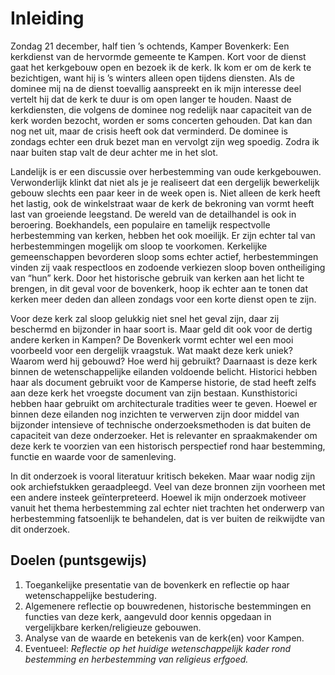 # Inleiding

Zondag 21 december, half tien ’s ochtends, Kamper Bovenkerk: Een kerkdienst van de hervormde gemeente te Kampen. Kort voor de dienst gaat het kerkgebouw open en bezoek ik de kerk. Ik kom er om de kerk te bezichtigen, want hij is ’s winters alleen open tijdens diensten. Als de dominee mij na de dienst toevallig aanspreekt en ik mijn interesse deel vertelt hij dat de kerk te duur is om open langer te houden. Naast de kerkdiensten, die volgens de dominee nog redelijk naar capaciteit van de kerk worden bezocht, worden er soms concerten gehouden. Dat kan dan nog net uit, maar de crisis heeft ook dat verminderd. De dominee is zondags echter een druk bezet man en vervolgt zijn weg spoedig. Zodra ik naar buiten stap valt de deur achter me in het slot.

Landelijk is er een discussie over herbestemming van oude kerkgebouwen. Verwonderlijk klinkt dat niet als je je realiseert dat een dergelijk bewerkelijk gebouw slechts een paar keer in de week open is. Niet alleen de kerk heeft het lastig, ook de winkelstraat waar de kerk de bekroning van vormt heeft last van groeiende leegstand. De wereld van de detailhandel is ook in beroering. Boekhandels, een populaire en tamelijk respectvolle herbestemming van kerken, hebben het ook moeilijk. Er zijn echter tal van herbestemmingen mogelijk om sloop te voorkomen. Kerkelijke gemeenschappen bevorderen sloop soms echter actief, herbestemmingen vinden zij vaak respectloos en zodoende verkiezen sloop boven ontheiliging van “hun” kerk. Door het historische gebruik van kerken aan het licht te brengen, in dit geval voor de bovenkerk, hoop ik echter aan te tonen dat kerken meer deden dan alleen zondags voor een korte dienst open te zijn.

Voor deze kerk zal sloop gelukkig niet snel het geval zijn, daar zij beschermd en bijzonder in haar soort is. Maar geld dit ook voor de dertig andere kerken in Kampen? De Bovenkerk vormt echter wel een mooi voorbeeld voor een dergelijk vraagstuk. Wat maakt deze kerk uniek? Waarom werd hij gebouwd? Hoe werd hij gebruikt? Daarnaast is deze kerk binnen de wetenschappelijke eilanden voldoende belicht. Historici hebben haar als document gebruikt voor de Kamperse historie, de stad heeft zelfs aan deze kerk het vroegste document van zijn bestaan. Kunsthistorici hebben haar gebruikt om architecturale tradities weer te geven. Hoewel er binnen deze eilanden nog inzichten te verwerven zijn door middel van bijzonder intensieve of technische onderzoeksmethoden is dat buiten de capaciteit van deze onderzoeker. Het is relevanter en spraakmakender om deze kerk te voorzien van een historisch perspectief rond haar bestemming, functie en waarde voor de samenleving. 

In dit onderzoek is vooral literatuur kritisch bekeken. Maar waar nodig zijn ook archiefstukken geraadpleegd. Veel van deze bronnen zijn voorheen met een andere insteek geïnterpreteerd. Hoewel ik mijn onderzoek motiveer vanuit het thema herbestemming zal echter niet trachten het onderwerp van herbestemming fatsoenlijk te behandelen, dat is ver buiten de reikwijdte van dit onderzoek.

## Doelen (puntsgewijs)
1. Toegankelijke presentatie van de bovenkerk en reflectie op haar wetenschappelijke bestudering.
2. Algemenere reflectie op bouwredenen, historische bestemmingen en functies van deze kerk, aangevuld door kennis opgedaan in vergelijkbare kerken/religieuze gebouwen. 
3. Analyse van de waarde en betekenis van de kerk(en) voor Kampen. 
4. Eventueel: *Reflectie op het huidige wetenschappelijk kader rond bestemming en herbestemming van religieus erfgoed.*


